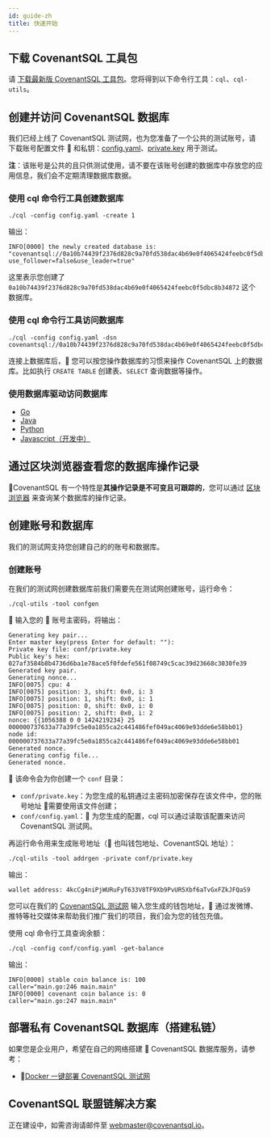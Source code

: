 ```yaml
---
id: guide-zh
title: 快速开始
---
```


## 下载 CovenantSQL 工具包

请 [下载最新版 CovenantSQL 工具包](https://github.com/CovenantSQL/CovenantSQL/releases)。您将得到以下命令行工具：`cql`、`cql-utils`。

## 创建并访问 CovenantSQL 数据库

我们已经上线了 CovenantSQL 测试网，也为您准备了一个公共的测试账号，请下载账号配置文件  和私钥：[config.yaml](https://raw.githubusercontent.com/CovenantSQL/CovenantSQL/feature/chainBus-SQLChain/test/service/node_c/config.yaml)、[private.key](https://github.com/CovenantSQL/CovenantSQL/raw/feature/chainBus-SQLChain/test/service/node_c/private.key) 用于测试。

**注**：该账号是公共的且只供测试使用，请不要在该账号创建的数据库中存放您的应用信息，我们会不定期清理数据库数据。

### 使用 cql 命令行工具创建数据库

```shell
./cql -config config.yaml -create 1
```

输出：

```
INFO[0000] the newly created database is: "covenantsql://0a10b74439f2376d828c9a70fd538dac4b69e0f4065424feebc0f5dbc8b34872?use_follower=false&use_leader=true"
```

这里表示您创建了 `0a10b74439f2376d828c9a70fd538dac4b69e0f4065424feebc0f5dbc8b34872` 这个数据库。

### 使用 cql 命令行工具访问数据库

```shell
./cql -config config.yaml -dsn covenantsql://0a10b74439f2376d828c9a70fd538dac4b69e0f4065424feebc0f5dbc8b34872
```

连接上数据库后， 您可以按您操作数据库的习惯来操作 CovenantSQL 上的数据库。比如执行 `CREATE TABLE` 创建表、`SELECT` 查询数据等操作。

### 使用数据库驱动访问数据库

- [Go](./development-golang-client-zh.md)
- [Java](https://github.com/CovenantSQL/covenant-connector)
- [Python](https://github.com/CovenantSQL/python-driver)
- [Javascript（开发中）](https://github.com/CovenantSQL/cql.js)

## 通过区块浏览器查看您的数据库操作记录

CovenantSQL 有一个特性是**其操作记录是不可变且可跟踪的**，您可以通过 [区块浏览器](https://explorer.dbhub.org/) 来查询某个数据库的操作记录。

## 创建账号和数据库

我们的测试网支持您创建自己的的账号和数据库。

### 创建账号

在我们的测试网创建数据库前我们需要先在测试网创建账号，运行命令：

```shell
./cql-utils -tool confgen
```


输入您的  账号主密码，将输出：

```
Generating key pair...
Enter master key(press Enter for default: ""):
Private key file: conf/private.key
Public key's hex: 027af3584b8b4736d6ba1e78ace5f0fdefe561f08749c5cac39d23668c3030fe39
Generated key pair.
Generating nonce...
INFO[0075] cpu: 4
INFO[0075] position: 3, shift: 0x0, i: 3
INFO[0075] position: 1, shift: 0x0, i: 1
INFO[0075] position: 0, shift: 0x0, i: 0
INFO[0075] position: 2, shift: 0x0, i: 2
nonce: {{1056388 0 0 1424219234} 25 000000737633a77a39fc5e0a1855ca2c441486fef049ac4069e93dde6e58bb01}
node id: 000000737633a77a39fc5e0a1855ca2c441486fef049ac4069e93dde6e58bb01
Generated nonce.
Generating config file...
Generated nonce.
```

 该命令会为你创建一个 `conf` 目录：

- `conf/private.key`：为您生成的私钥通过主密码加密保存在该文件中，您的账号地址  需要使用该文件创建；
- `conf/config.yaml`： 为您生成的配置，cql 可以通过读取该配置来访问 CovenantSQL 测试网。

再运行命令用来生成账号地址（ 也叫钱包地址、CovenantSQL 地址）：

```shell
./cql-utils -tool addrgen -private conf/private.key
```

输出：

```
wallet address: 4kcCg4niPjWURuFyT633V8TF9Xb9PvUR5Xbf6aTvGxFZkJFQaS9
```

您可以在我们的 [CovenantSQL 测试网](https://testnet.covenantsql.io/) 输入您生成的钱包地址， 通过发微博、推特等社交媒体来帮助我们推广我们的项目，我们会为您的钱包充值。

使用 cql 命令行工具查询余额：

```shell
./cql -config conf/config.yaml -get-balance
```

输出：

```
INFO[0000] stable coin balance is: 100                   caller="main.go:246 main.main"
INFO[0000] covenant coin balance is: 0                   caller="main.go:247 main.main"
```

## 部署私有 CovenantSQL 数据库（搭建私链）

如果您是企业用户，希望在自己的网络搭建  CovenantSQL 数据库服务，请参考：

- [Docker 一键部署 CovenantSQL 测试网](./getting-started-zh.md)

## CovenantSQL 联盟链解决方案

正在建设中，如需咨询请邮件至 webmaster@covenantsql.io。
